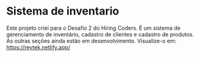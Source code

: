 # Sistema de inventario
Este projeto criei para o Desafio 2 do Hiring Coders.
É um sistema de gerenciamento de inventário, cadastro de clientes e cadastro de produtos. 
As outras seções ainda estão em desenvolvimento.
Visualize-o em: https://reytek.netlify.app/
